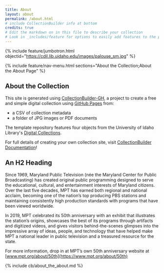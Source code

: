 ```yaml
---
title: About
layout: about
permalink: /about.html
# include CollectionBuilder info at bottom
credits: true
# Edit the markdown on in this file to describe your collection
# Look in _includes/feature for options to easily add features to the page
---
```


{% include feature/jumbotron.html objectid="https://cdil.lib.uidaho.edu/images/palouse_sm.jpg" %}

{% include feature/nav-menu.html sections="About the Collection;About the About Page" %}

## About the Collection

This site is generated using [CollectionBuilder-GH](https://collectionbuilding.github.io/gh/), a project to create a free and simple digital collection using [GitHub Pages](https://pages.github.com/) from: 

- a CSV of collection metadata
- a folder of JPG images or PDF documents

The template repository features four objects from the University of Idaho Library's [Digital Collections](https://www.lib.uidaho.edu/digital). 

For full details of creating your own collection site, visit [CollectionBuilder Documentation](https://collectionbuilder.github.io/cb-docs/)!

## An H2 Heading

Since 1969, Maryland Public Television (née the Maryland Center for Public Broadcasting) has created original public programming designed to serve the educational, cultural, and entertainment interests of Maryland citizens. Over the last five decades, MPT has earned both regional and national acclaim, becoming one of the nation’s top producing PBS stations and maintaining consistently high production standards with programs that have been viewed worldwide.

In 2019, MPT celebrated its 50th anniversary with an exhibit that illustrates the station’s origins, showcases the best of its programs through artifacts and digitized videos, and gives visitors behind-the-scenes glimpses into the impressive array of ideas, people, and technology that have helped make MPT a national leader in public television and a treasured resource for the state.

For more information, drop in at MPT’s own 50th anniversary website at [www.mpt.org/about/50th](https://www.mpt.org/about/50th)

<!-- IMPORTANT!!! DELETE this comment and the include below when you are finished editing this page for your collection. The include below introduces about page features. They will show up on your collection's about page until you delete it.  -->
{% include cb/about_the_about.md %} 
